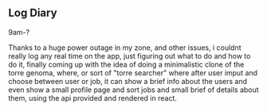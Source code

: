 ## Log Diary ##

9am-?

Thanks to a huge power outage in my zone, and other issues, i couldnt really log any real time on the app, just figuring out what to do and how to do it, finally coming up with the idea of doing a minimalistic clone of the torre genoma, where, or sort of "torre  searcher" where after user imput and choose between user or job, it can show a brief info about the users and even show a small profile page and sort jobs and small brief of details about them, using the api provided and rendered in react.

